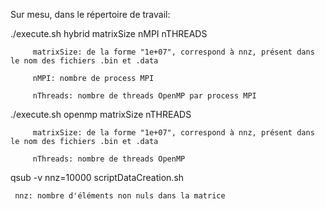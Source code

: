 Sur mesu, dans le répertoire de travail:


./execute.sh hybrid matrixSize nMPI nTHREADS

	     matrixSize: de la forme "1e+07", correspond à nnz, présent dans le nom des fichiers .bin et .data

	     nMPI: nombre de process MPI

	     nThreads: nombre de threads OpenMP par process MPI


./execute.sh openmp matrixSize nTHREADS

	     matrixSize: de la forme "1e+07", correspond à nnz, présent dans le nom des fichiers .bin et .data

	     nThreads: nombre de threads OpenMP


qsub -v nnz=10000 scriptDataCreation.sh

     nnz: nombre d'éléments non nuls dans la matrice